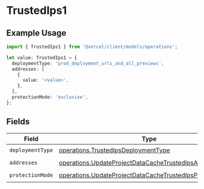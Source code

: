 # TrustedIps1

## Example Usage

```typescript
import { TrustedIps1 } from '@vercel/client/models/operations';

let value: TrustedIps1 = {
  deploymentType: 'prod_deployment_urls_and_all_previews',
  addresses: [
    {
      value: '<value>',
    },
  ],
  protectionMode: 'exclusive',
};
```

## Fields

| Field            | Type                                                                                                                                   | Required           | Description |
| ---------------- | -------------------------------------------------------------------------------------------------------------------------------------- | ------------------ | ----------- |
| `deploymentType` | [operations.TrustedIpsDeploymentType](../../models/operations/trustedipsdeploymenttype.md)                                             | :heavy_check_mark: | N/A         |
| `addresses`      | [operations.UpdateProjectDataCacheTrustedIpsAddresses](../../models/operations/updateprojectdatacachetrustedipsaddresses.md)[]         | :heavy_check_mark: | N/A         |
| `protectionMode` | [operations.UpdateProjectDataCacheTrustedIpsProtectionMode](../../models/operations/updateprojectdatacachetrustedipsprotectionmode.md) | :heavy_check_mark: | N/A         |
